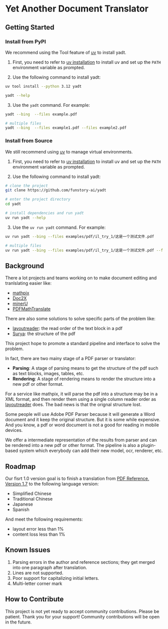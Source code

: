 # Yet Another Document Translator

## Getting Started

### Install from PyPI

We recommend using the Tool feature of [uv](https://github.com/astral-sh/uv) to install yadt.

1. First, you need to refer to [uv installation](https://github.com/astral-sh/uv#installation) to install uv and set up the `PATH` environment variable as prompted.

2. Use the following command to install yadt:
```bash
uv tool install --python 3.12 yadt

yadt --help
```

3. Use the `yadt` command. For example:
```bash
yadt --bing  --files example.pdf

# multiple files
yadt --bing  --files example1.pdf --files example2.pdf
```

### Install from Source

We still recommend using [uv](https://github.com/astral-sh/uv) to manage virtual environments.

1. First, you need to refer to [uv installation](https://github.com/astral-sh/uv#installation) to install uv and set up the `PATH` environment variable as prompted.

2. Use the following command to install yadt:
```bash
# clone the project
git clone https://github.com/funstory-ai/yadt

# enter the project directory
cd yadt

# install dependencies and run yadt
uv run yadt --help
```

3. Use the `uv run yadt` command. For example:
```bash
uv run yadt --bing --files examples/pdf/il_try_1/这是一个测试文件.pdf

# multiple files
uv run yadt --bing --files examples/pdf/il_try_1/这是一个测试文件.pdf --files example2.pdf
```

## Background

There a lot projects and teams working on to make document editing and tranlslating easier like:

- [mathpix](https://mathpix.com/)
- [Doc2X](https://doc2x.noedgeai.com/)
- [minerU](https://github.com/opendatalab/MinerU)
- [PDFMathTranslate](https://github.com/Byaidu/PDFMathTranslate)

There are also some solutions to solve specific parts of the problem like:

- [layoutreader](https://github.com/microsoft/unilm/tree/master/layoutreader): the read order of the text block in a pdf
- [Surya](https://github.com/surya-is/surya): the structure of the pdf

This project hope to promote a standard pipeline and interface to solve the problem.

In fact, there are two mainy stage of a PDF parser or translator:

- **Parsing**: A stage of parsing means to get the structure of the pdf such as text blocks, images, tables, etc.
- **Rendering**: A stage of rendering means to render the structure into a new pdf or other format.

For a service like mathpix, it will parse the pdf into a structure may be in a XML format, and then render them using a single column reader order as [layoutreader](https://github.com/microsoft/unilm/tree/master/layoutreader) does. The bad news is that the orignal structure lost.

Some people will use Adobe PDF Parser because it will generate a Word document and it keep the original structure. But it is some while expensive.
And you know, a pdf or word document is not a good for reading in mobile devices.

We offer a intermediate representation of the results from parser and can be rendered into a new pdf or other format. The pipeline is also a plugin-based system which everybody can add their new model, ocr, renderer, etc.

## Roadmap

Our fisrt 1.0 version goal is to finish a translation from [PDF Reference, Version 1.7](https://opensource.adobe.com/dc-acrobat-sdk-docs/pdfstandards/pdfreference1.7old.pdf) to the following language version:

- Simplified Chinese
- Traditional Chinese
- Japanese
- Spanish

And meet the following requirements:

- layout error less than 1%
- content loss less than 1%


## Known Issues

1. Parsing errors in the author and reference sections; they get merged into one paragraph after translation.
2. Lines are not supported.
3. Poor support for capitalizing initial letters.
4. Multi-letter corner mark

## How to Contribute

This project is not yet ready to accept community contributions. Please be patient. Thank you for your support! Community contributions will be open in the future.
